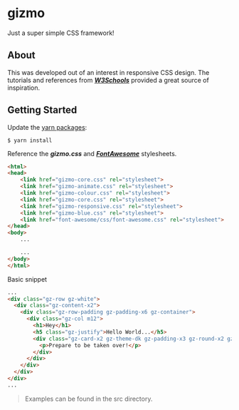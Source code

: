 # gizmo
Just a super simple CSS framework!

## About
This was developed out of an interest in responsive CSS design. The tutorials and references from ***[W3Schools](https://www.w3schools.com)*** provided a great source of inspiration. 

## Getting Started

Update the [yarn packages](https://yarnpkg.com):

```
$ yarn install
```

Reference the ***gizmo.css*** and ***[FontAwesome](http://fontawesome.io)*** stylesheets.

``` html
<html>
<head>
    <link href="gizmo-core.css" rel="stylesheet">
    <link href="gizmo-animate.css" rel="stylesheet">
    <link href="gizmo-colour.css" rel="stylesheet">
    <link href="gizmo-core.css" rel="stylesheet">
    <link href="gizmo-responsive.css" rel="stylesheet">
    <link href="gizmo-blue.css" rel="stylesheet">
    <link href="font-awesome/css/font-awesome.css" rel="stylesheet">
</head>
<body>
    ...

    ...
</body>
</html> 
```

Basic snippet

``` html
...
<div class="gz-row gz-white">
  <div class="gz-content-x2">
    <div class="gz-row-padding gz-padding-x6 gz-container">
      <div class="gz-col m12">
        <h1>Hey</h1>
        <h5 class="gz-justify">Hello World...</h5>
        <div class="gz-card-x2 gz-theme-dk gz-padding-x3 gz-round-x2 gz-margin-top">
          <p>Prepare to be taken over!</p>
        </div>
      </div>
    </div>
  </div>
</div>
...
```

> Examples can be found in the src directory.